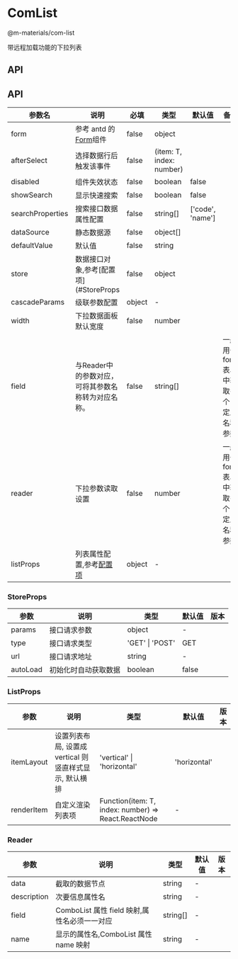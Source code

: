 # ComList

@m-materials/com-list

带远程加载功能的下拉列表

## API
## API

| 参数名     | 说明                                                                                 | 必填 | 类型   | 默认值 | 备注 |
| --------- | ------------------------------------------------------------------------------------| ---- | ----- | ------ | ---- |
| form      |参考 antd 的[Form](<https://ant.design/components/form-cn/#Form.create(options)>)组件  | false | object|        |      |
| afterSelect|选择数据行后触发该事件                                                  | false| (item: T, index: number)  |      |      |
| disabled    |组件失效状态                                                                         | false  | boolean |  false|      |
| showSearch  |显示快速搜索                                                                         | false  | boolean |  false|      |
| searchProperties|搜索接口数据属性配置                                                 | false  | string\[] | \['code', 'name'] |      |
| dataSource  |静态数据源                                                                         | false  | object\[] |       |      |
| defaultValue|默认值                                                                            | false  | string |       |      |
| store  | 数据接口对象,参考[配置项](#StoreProps                                                     | false  | object |       |      |
| cascadeParams| 级联参数配置                                                                  | object     | -     |      |     |
| width  | 下拉数据面板默认宽度                                                                      | false  | number |       |      |
| field  | 与Reader中的参数对应，可将其参数名称转为对应名称。                              | false | string[] |      | 一般用于form表单中获取多个自定义名称参数|
| reader | 下拉参数读取设置                                                              | false  | number |      | 一般用于form表单中获取多个自定义名称参数|
| listProps | 列表属性配置,参考[配置项](#ListProps)                                         | object  | -   |      |               | 

### StoreProps

| 参数     | 说明                 | 类型            | 默认值 | 版本 |
| -------- | -------------------- | --------------- | ------ | ---- |
| params   | 接口请求参数         | object          | -      |      |
| type     | 接口请求类型         | 'GET' \| 'POST' | GET    |      |
| url      | 接口请求地址         | string          | -      |      |
| autoLoad | 初始化时自动获取数据 | boolean         | false  |      |
### ListProps

| 参数       | 说明                                                   | 类型                                                | 默认值       | 版本 |
| ---------- | ------------------------------------------------------ | --------------------------------------------------- | ------------ | ---- |
| itemLayout | 设置列表布局, 设置成 vertical 则竖直样式显示, 默认横排 | 'vertical' \| 'horizontal'                          | 'horizontal' |      |
| renderItem | 自定义渲染列表项                                       | Function(item: T, index: number) => React.ReactNode | -            |      |

### Reader

| 参数        | 说明                                         | 类型      | 默认值 | 版本 |
| ----------- | -------------------------------------------- | --------- | ------ | ---- |
| data        | 截取的数据节点                               | string    | -      |      |
| description | 次要信息属性名                               | string    | -      |      |
| field       | ComboList 属性 field 映射,属性名必须一一对应 | string\[] | -      |      |
| name        | 显示的属性名,ComboList 属性 name 映射        | string    | -      |      |